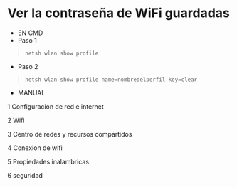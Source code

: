 #                Ver la contraseña de WiFi guardadas
*  EN CMD
*  Paso 1
>     netsh wlan show profile

*  Paso 2
>     netsh wlan show profile name=nombredelperfil key=clear

*  MANUAL

1 Configuracion de red  e internet 

2 Wifi

3 Centro de redes y recursos compartidos

4 Conexion de wifi

5 Propiedades inalambricas

6 seguridad